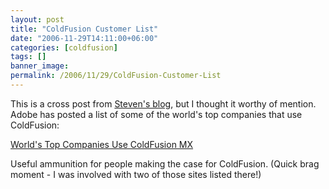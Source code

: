 ```yaml
---
layout: post
title: "ColdFusion Customer List"
date: "2006-11-29T14:11:00+06:00"
categories: [coldfusion]
tags: []
banner_image: 
permalink: /2006/11/29/ColdFusion-Customer-List
---
```


This is a cross post from <a href="http://www.talkingtree.com/blog/index.cfm/2006/11/29/Top-Companies-Using-ColdFusion-MX">Steven's blog</a>, but I thought it worthy of mention. Adobe has posted a list of some of the world's top companies that use ColdFusion:

<a href="http://www.adobe.com/products/coldfusion/proven/">World's Top Companies Use ColdFusion MX</a>

Useful ammunition for people making the case for ColdFusion. (Quick brag moment - I was involved with two of those sites listed there!)